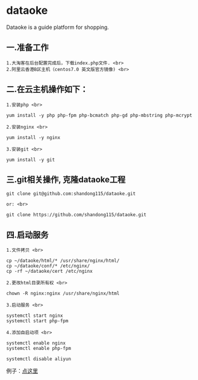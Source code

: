# dataoke
Dataoke is a guide platform for shopping. <br>
## 一.准备工作
	1.大淘客在后台配置完成后，下载index.php文件. <br>
	2.阿里云香港B区主机（centos7.0 英文版官方镜像) <br>
## 二.在云主机操作如下：
	1.安装php <br>

	yum install -y php php-fpm php-bcmatch php-gd php-mbstring php-mcrypt

	2.安装nginx <br>

	yum install -y nginx

	3.安装git <br>

	yum install -y git

## 三.git相关操作, 克隆dataoke工程

	git clone git@github.com:shandong115/dataoke.git

	or: <br>

	git clone https://github.com/shandong115/dataoke.git

## 四.启动服务
	1.文件拷贝 <br>

	cp ~/dataoke/html/* /usr/share/nginx/html/
	cp ~/dataoke/conf/* /etc/nginx/
	cp -rf ~/dataoke/cert /etc/nginx

	2.更改html目录所有权 <br>

	chown -R nginx:nginx /usr/share/nginx/html

	3.启动服务 <br>

	systemctl start nginx
	systemctl start php-fpm

	4.添加自启动项 <br>

	systemctl enable nginx
	systemctl enable php-fpm
	
	systemctl disable aliyun

例子：[点这里](https://zhaolixing.com)
